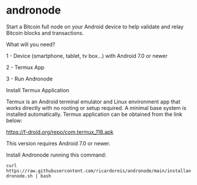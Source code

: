 # andronode

Start a Bitcoin full node on your Android device to help validate and relay Bitcoin blocks and transactions.

What will you need?

1 - Device (smartphone, tablet, tv box...) with Android 7.0 or newer

2 - Termux App

3 - Run Andronode 

Install Termux Application

Termux is an Android terminal emulator and Linux environment app that works directly with no rooting or setup required. A minimal base system is installed automatically. Termux application can be obtained from the link below:

https://f-droid.org/repo/com.termux_118.apk

This version requires Android 7.0 or newer.

Install Andronode running this command:

`curl https://raw.githubusercontent.com/ricardoreis/andronode/main/installandronode.sh | bash`
